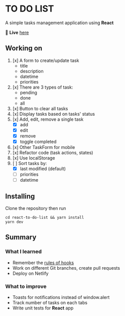 # TO DO LIST

A simple tasks management application using **React**

🔗 **Live** [here](https://todolist-phuc1nguyen.netlify.app/)

## Working on

1. [x] A form to create/update task
   - title
   - description
   - datetime
   - priorities
2. [x] There are 3 types of task:
   - pending
   - done
   - all
3. [x] Button to clear all tasks
4. [x] Display tasks based on tasks' status
5. [x] Add, edit, remove a single task
   - [x] add
   - [x] edit
   - [x] remove
   - [x] toggle completed
6. [x] Other TaskForm for mobile
7. [x] Refactor code (task actions, states)
8. [x] Use localStorage
9. [ ] Sort tasks by:
   - [x] last modified (default)
   - [ ] priorities
   - [ ] datetime

## Installing

Clone the repository then run

```
cd react-to-do-list && yarn install
yarn dev
```

## Summary

### What I learned

- Remember the [rules of hooks](https://reactjs.org/docs/hooks-rules.html)
- Work on different Git branches, create pull requests
- Deploy on Netlify

### What to improve

- Toasts for notifications instead of window.alert
- Track number of tasks on each tabs
- Write unit tests for **React** app
